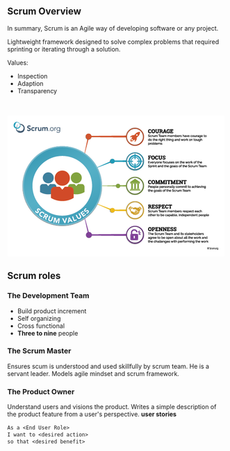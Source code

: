 ## Scrum Overview

In summary, Scrum is an Agile way of developing software or any project.

Lightweight framework designed to solve complex problems that required sprinting or iterating through a solution.

Values:

- Inspection
- Adaption
- Transparency

\
\
![logo](_media/Scrum-Values.png)

## Scrum roles

### The Development Team
- Build product increment
- Self organizing
- Cross functional
- **Three to nine** people

### The Scrum Master
Ensures scum is understood and used skillfully by scrum team.
He is a servant leader.
Models agile mindset and scrum framework.


### The Product Owner
Understand users and visions the product.
Writes a simple description of the product feature from a user's perspective. **user stories**

```
As a <End User Role>
I want to <desired action>
so that <desired benefit>
```
